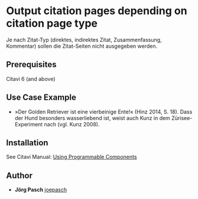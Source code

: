 # Output citation pages depending on citation page type
Je nach Zitat-Typ (direktes, indirektes Zitat, Zusammenfassung, Kommentar) sollen die Zitat-Seiten nicht ausgegeben werden.

## Prerequisites
Citavi 6 (and above)

## Use Case Example 

- »Der Golden Retriever ist eine vierbeinige Ente!« (Hinz 2014, S. 18). Dass der Hund besonders wasserliebend ist, weist auch Kunz in dem Zürisee-Experiment nach (vgl. Kunz 2008).

## Installation
See Citavi Manual: [Using Programmable Components](https://www.citavi.com/programmable_components)

## Author

* **Jörg Pasch** [joepasch](https://github.com/joepasch)
